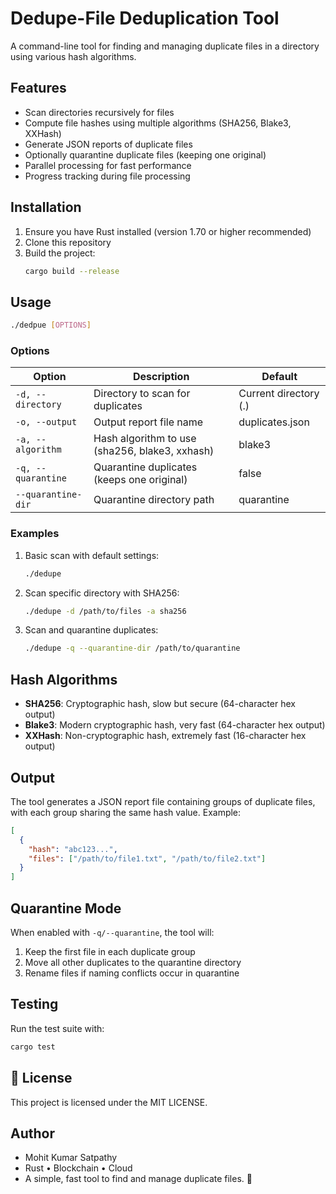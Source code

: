 # Dedupe-File Deduplication Tool

A command-line tool for finding and managing duplicate files in a directory using various hash algorithms.

## Features

- Scan directories recursively for files
- Compute file hashes using multiple algorithms (SHA256, Blake3, XXHash)
- Generate JSON reports of duplicate files
- Optionally quarantine duplicate files (keeping one original)
- Parallel processing for fast performance
- Progress tracking during file processing

## Installation

1. Ensure you have Rust installed (version 1.70 or higher recommended)
2. Clone this repository
3. Build the project:
   ```sh
   cargo build --release
   ```

## Usage

```sh
./dedpue [OPTIONS]
```

### Options

| Option | Description | Default |
|--------|-------------|---------|
| `-d, --directory` | Directory to scan for duplicates | Current directory (.) |
| `-o, --output` | Output report file name | duplicates.json |
| `-a, --algorithm` | Hash algorithm to use (sha256, blake3, xxhash) | blake3 |
| `-q, --quarantine` | Quarantine duplicates (keeps one original) | false |
| `--quarantine-dir` | Quarantine directory path | quarantine |

### Examples

1. Basic scan with default settings:
   ```sh
   ./dedupe
   ```

2. Scan specific directory with SHA256:
   ```sh
   ./dedupe -d /path/to/files -a sha256
   ```

3. Scan and quarantine duplicates:
   ```sh
   ./dedupe -q --quarantine-dir /path/to/quarantine
   ```

## Hash Algorithms

- **SHA256**: Cryptographic hash, slow but secure (64-character hex output)
- **Blake3**: Modern cryptographic hash, very fast (64-character hex output)
- **XXHash**: Non-cryptographic hash, extremely fast (16-character hex output)

## Output

The tool generates a JSON report file containing groups of duplicate files, with each group sharing the same hash value. Example:

```json
[
  {
    "hash": "abc123...",
    "files": ["/path/to/file1.txt", "/path/to/file2.txt"]
  }
]
```

## Quarantine Mode

When enabled with `-q/--quarantine`, the tool will:
1. Keep the first file in each duplicate group
2. Move all other duplicates to the quarantine directory
3. Rename files if naming conflicts occur in quarantine

## Testing

Run the test suite with:
```sh
cargo test
```
## 📄 License
This project is licensed under the MIT LICENSE.

## Author
- Mohit Kumar Satpathy 
- Rust • Blockchain • Cloud
- A simple, fast tool to find and manage duplicate files. 🚀



